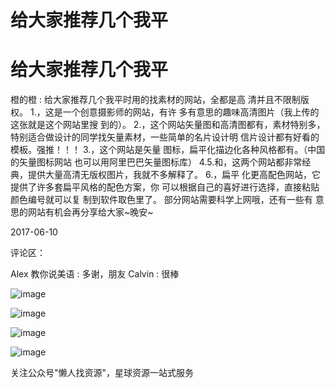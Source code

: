 # 给大家推荐几个我平

# 给大家推荐几个我平

橙的橙 : 给大家推荐几个我平时用的找素材的网站，全都是高 清并且不限制版权。 1.，这是一个创意摄影师的网站，有许 多有意思的趣味高清图片（我上传的这张就是这个网站里搜 到的）。 2.，这个网站矢量图和高清图都有，素材特别多， 特别适合做设计的同学找矢量素材，一些简单的名片设计明 信片设计都有好看的模板。强推！！！ 3.，这个网站是矢量 图标，扁平化描边化各种风格都有。（中国的矢量图标网站 也可以用阿里巴巴矢量图标库） 4.5.和，这两个网站都非常经 典，提供大量高清无版权图片，我就不多解释了。 6.，扁平 化更高配色网站，它提供了许多套扁平风格的配色方案，你 可以根据自己的喜好进行选择，直接粘贴颜色编号就可以复 制到软件取色里了。 部分网站需要科学上网哦，还有一些有 意思的网站有机会再分享给大家~晚安~

2017-06-10

评论区：

Alex 教你说美语 : 多谢，朋友 Calvin : 很棒

![image](img/Image_460.png)

![image](img/Image_461.png)

![image](img/Image_462.png)

![image](img/Image_463.png)

关注公众号"懒人找资源"，星球资源一站式服务